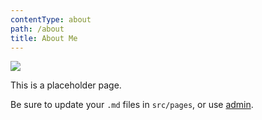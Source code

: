 ```yaml
---
contentType: about
path: /about
title: About Me
---
```

![](/files/draper.jpg)

This is a placeholder page.

Be sure to update your `.md` files in `src/pages`, or use [admin](/admin).
